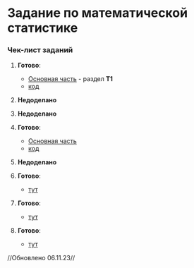 # Задание по математической статистике
### Чек-лист заданий
1) **Готово**: 
    - [Основная часть](./LaTex/main.pdf) - раздел **Т1**
    - [код](./code/ex_1.ipynb)
2) **Недоделано**
3) **Недоделано**

4) **Готово**: 
    - [Основная часть](./write_task/ex_4.pdf) 
    - [код](./code/ex_4.ipynb)  
5) **Недоделано**
6) **Готово**: 
    - [тут](./write_task/ex_6.pdf) 
7) **Готово**: 
    - [тут](./write_task/ex_7.pdf) 
8) **Готово**: 
    - [тут](./write_task/ex_8.pdf)    
    
//Обновлено 06.11.23//